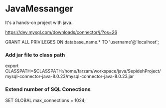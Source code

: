 # JavaMessanger
It's a hands-on project with java.

https://dev.mysql.com/downloads/connector/j/?os=26

GRANT ALL PRIVILEGES ON database_name.* TO 'username'@'localhost';

### Add jar file to class path
export CLASSPATH=$CLASSPATH:/home/farzam/workspace/java/SepidehProject/mysql-connector-java-8.0.23/mysql-connector-java-8.0.23.jar

### Extend number of SQL Conections
SET GLOBAL max_connections = 1024;